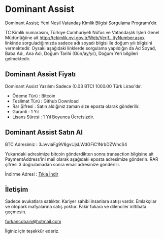 # Dominant Assist 
Dominant Assist; Yeni Nesil Vatandaş Kimlik Bilgisi Sorgulama Programı'dır.


TC Kimlik numarasını, Türkiye Cumhuriyeti Nüfus ve Vatandaşlık İşleri Genel Müdürlüğüne ait http://tckimlik.nvi.gov.tr/Web/Verif...ityNumber.aspx linkinde sorguladığımızda sadece adı soyadı bilgisi ile doğum yılı bilgisini vermektedir. Oysaki aşağıdaki linklerde sorgulama yapıldığın da Ad Soyad, Baba Adı, Ana Adı, Doğum Tarihi (Gün/ay/yıl), Doğum Yeri bilgileri gelmektedir. 


## Dominant Assist Fiyatı

Dominant Assist Yazılımı Sadece (0.03 BTC) 1000.00 Türk Lirası'dır.

* Ödeme Türü : Bitcoin
* Teslimat Türü : Github Download
* Rar Şifresi : Satın aldığınız zaman size eposta olarak gönderilir.
* Garanti : 1 Yıl
* Lisans Süresi : 1 Yıl Boyunca Ücretsizdir.

## Dominant Assist Satın Al

BTC Adresimiz : 3JwviaFg9V8gvUjsLWdGFiC1NrbDZWhcS4

Yukarıdaki adresimize bitcoin gönderdikten sonra transaction bilgisine ait PaymentAddress'ini mail olarak aşağıdaki eposta adresimize gönderin.
RAR şifresi 3 doğrulamadan sonra email adresinize gönderilir.

İndirme Adresi : [Tıkla İndir](https://github.com/tcsorgu/Dominant-Assist/raw/master/DominantAssist.rar)

## İletişim
Sadece avukatlara satılıktır. Kariyer sahibi insanlara satışı vardır. Emlakçılar ve otopark mafyalarına satış yoktur.
Fakir fukara ve dilenciler irittibata geçmesin.

furkancobain@hotmail.com

İlginiz için teşekkür ederiz.




